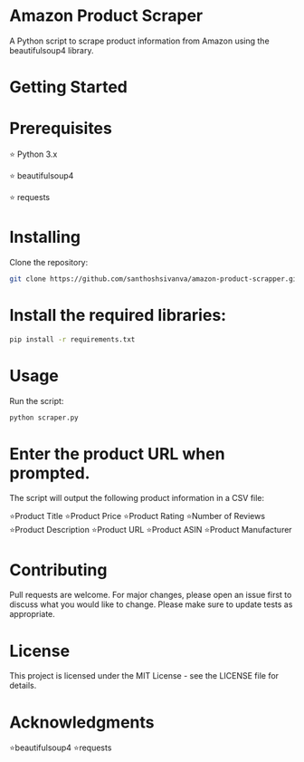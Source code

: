 # Amazon Product Scraper
A Python script to scrape product information from Amazon using the beautifulsoup4 library.

# Getting Started
# Prerequisites

⭐ Python 3.x

⭐ beautifulsoup4 

⭐ requests

# Installing
Clone the repository:

```bash
git clone https://github.com/santhoshsivanva/amazon-product-scrapper.git
```

# Install the required libraries:

```bash
pip install -r requirements.txt
```

# Usage
Run the script:

```bash
python scraper.py
```

# Enter the product URL when prompted.

The script will output the following product information in a CSV file:

 ⭐Product Title
 ⭐Product Price
 ⭐Product Rating
 ⭐Number of Reviews
 ⭐Product Description
 ⭐Product URL
 ⭐Product ASIN
 ⭐Product Manufacturer


# Contributing
Pull requests are welcome. For major changes, please open an issue first to discuss what you would like to change.
Please make sure to update tests as appropriate.

# License
This project is licensed under the MIT License - see the LICENSE file for details.

# Acknowledgments
 ⭐beautifulsoup4
 ⭐requests
